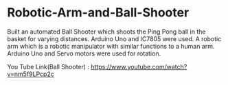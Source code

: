 # Robotic-Arm-and-Ball-Shooter
 Built an automated Ball Shooter which shoots the Ping Pong ball in the basket for varying distances.
 Arduino Uno and IC7805 were used. A robotic arm which is a robotic manipulator with similar functions to a human arm.
 Arduino Uno and Servo motors were used for rotation.
 
 
 You Tube Link(Ball Shooter) : https://www.youtube.com/watch?v=nm5f9LPcp2c

